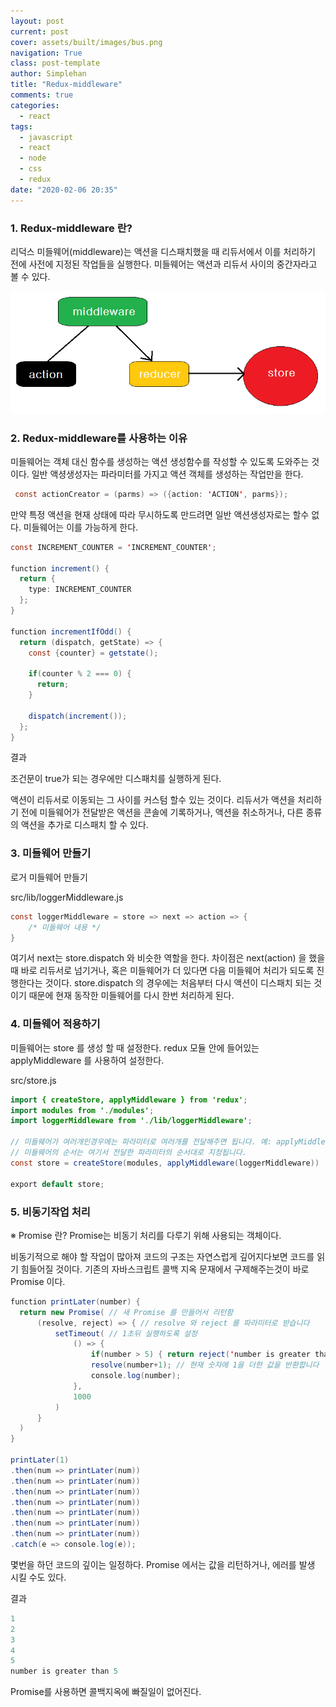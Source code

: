 ```yaml
---
layout: post
current: post
cover: assets/built/images/bus.png
navigation: True
class: post-template
author: Simplehan
title: "Redux-middleware"
comments: true
categories:
  - react
tags:
  - javascript
  - react
  - node
  - css
  - redux
date: "2020-02-06 20:35"
---
```


### 1. Redux-middleware 란?

  리덕스 미들웨어(middleware)는 액션을 디스패치했을 때 리듀서에서 이를 처리하기 전에 
  사전에 지정된 작업들을 실행한다. 미들웨어는 액션과 리듀서 사이의 중간자라고 볼 수 있다.

  ![img](\assets\built\images\react\middleware.png)


### 2. Redux-middleware를 사용하는 이유

  미들웨어는 객체 대신 함수를 생성하는 액션 생성함수를 작성할 수 있도록 도와주는 것이다.
  일반 액셩생성자는 파라미터를 가지고 액션 객체를 생성하는 작업만을 한다.

  ```java
   const actionCreator = (parms) => ({action: 'ACTION', parms});
  ```

  만약 특정 액션을 현재 상태에 따라 무시하도록 만드려면 일반 액션생성자로는 할수 없다.
  미들웨어는 이를 가능하게 한다.

  ```java
  const INCREMENT_COUNTER = 'INCREMENT_COUNTER';

  function increment() {
    return {
      type: INCREMENT_COUNTER
    };
  }

  function incrementIfOdd() {
    return (dispatch, getState) => {
      const {counter} = getstate();

      if(counter % 2 === 0) {
        return;
      }

      dispatch(increment());
    };
  }
  ```

  결과

  
  조건문이 true가 되는 경우에만 디스패치를 실행하게 된다.
  


  액션이 리듀서로 이동되는 그 사이를 커스텀 할수 있는 것이다.
  리듀서가 액션을 처리하기 전에 미들웨어가 전달받은 액션을 콘솔에 기록하거나, 액션을 취소하거나,
  다른 종류의 액션을 추가로 디스패치 할 수 있다.
  

### 3. 미들웨어 만들기

  로거 미들웨어 만들기

  src/lib/loggerMiddleware.js
  ```java
  const loggerMiddleware = store => next => action => {
      /* 미들웨어 내용 */
  }
  ```
  여기서 next는 store.dispatch 와 비슷한 역할을 한다. 차이점은 next(action) 을 했을 때 바로 리듀서로 넘기거나,
  혹은 미들웨어가 더 있다면 다음 미들웨어 처리가 되도록 진행한다는 것이다.
  store.dispatch 의 경우에는 처음부터 다시 액션이 디스패치 되는 것이기 때문에 현재 동작한 미들웨어를 다시 한번 처리하게 된다.


### 4. 미들웨어 적용하기

  미들웨어는 store 를 생성 할 때 설정한다. redux 모듈 안에 들어있는 applyMiddleware 를 사용하여 설정한다.

  src/store.js
  ```java
  import { createStore, applyMiddleware } from 'redux';
  import modules from './modules';
  import loggerMiddleware from './lib/loggerMiddleware';

  // 미들웨어가 여러개인경우에는 파라미터로 여러개를 전달해주면 됩니다. 예: applyMiddleware(a,b,c)
  // 미들웨어의 순서는 여기서 전달한 파라미터의 순서대로 지정됩니다.
  const store = createStore(modules, applyMiddleware(loggerMiddleware))

  export default store;
  ```

### 5. 비동기작업 처리

  ※ Promise 란?
  Promise는 비동기 처리를 다루기 위해 사용되는 객체이다.

  비동기적으로 해야 할 작업이 많아져 코드의 구조는 자연스럽게 깊어지다보면 코드를 읽기 힘들어질 것이다.
  기존의 자바스크립트 콜백 지옥 문재에서 구제해주는것이 바로 Promise 이다.

  ```java
  function printLater(number) {
    return new Promise( // 새 Promise 를 만들어서 리턴함
        (resolve, reject) => { // resolve 와 reject 를 파라미터로 받습니다
            setTimeout( // 1초뒤 실행하도록 설정
                () => {
                    if(number > 5) { return reject('number is greater than 5'); } // reject 는 에러를 발생시킵니다
                    resolve(number+1); // 현재 숫자에 1을 더한 값을 반환합니다
                    console.log(number);
                },
                1000
            )
        }
    )
  }

  printLater(1)
  .then(num => printLater(num))
  .then(num => printLater(num))
  .then(num => printLater(num))
  .then(num => printLater(num))
  .then(num => printLater(num))
  .then(num => printLater(num))
  .then(num => printLater(num))
  .catch(e => console.log(e));
  ```

  몇번을 하던 코드의 깊이는 일정하다.
  Promise 에서는 값을 리턴하거나, 에러를 발생 시킬 수도 있다.

  결과
  ```java
  1
  2
  3
  4
  5
  number is greater than 5
  ```

  Promise를 사용하면 콜백지옥에 빠질일이 없어진다.

